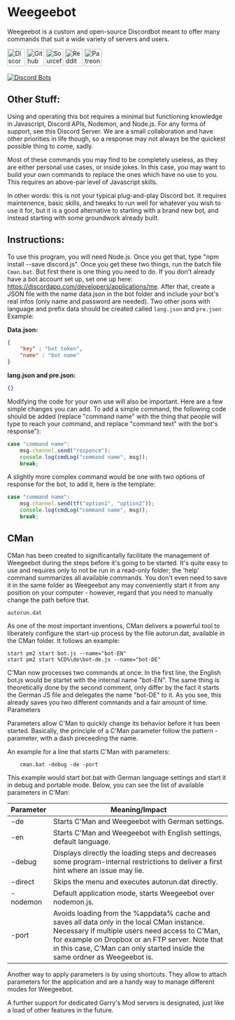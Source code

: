 # Weegeebot
Weegeebot is a custom and open-source Discordbot meant to offer many commands that suit a wide variety of servers and users. 

<a href="https://discord.gg/HudQcWh" target="_blank"><img alt="Discord Server" src="https://discordapp.com/assets/07dca80a102d4149e9736d4b162cff6f.ico" title="Discord Server" width="40px" target="_blank"></a>
<a href="https://github.com/HoubkneghteS/Weegeebot" target="_blank"><img alt="Github" src="https://cdn4.iconfinder.com/data/icons/iconsimple-logotypes/512/github-512.png" title="Github" width="40px" target="_blank"></a>
<a href="https://sourceforge.net/projects/weegeebot/"><img alt="Sourceforge" src="https://a.fsdn.com/con/img/sftheme/favicon.ico" title="Sourceforge" width="40px"></a>
<a href="https://www.reddit.com/r/weegeebot/"><img alt="Reddit" src="https://www.redditstatic.com/favicon.ico" title="Reddit" width="40px"></a>
</a>
<a href="https://www.patreon.com/Weegeebot/"><img alt="Patreon" src="https://upload.wikimedia.org/wikipedia/commons/thumb/9/94/Patreon_logo.svg/768px-Patreon_logo.svg.png" title="Patreon" width="40px"></a>

[![Discord Bots](https://discordbots.org/api/widget/239261914918682624.svg)](https://discordbots.org/bot/239261914918682624)

## Other Stuff:

Using and operating this bot requires a minimal but functioning knowledge in Javascript, Discord APIs, Nodemon, and Node.js. For any forms of support, see this Discord Server. We are a small collaboration and have other priorities in life though, so a response may not always be the quickest possible thing to come, sadly.

Most of these commands you may find to be completely useless, as they are either personal use cases, or inside jokes. In this case, you may want to build your own commands to replace the ones which have no use to you. This requires an above-par level of Javascript skills.

In other words: this is not your typical plug-and-play Discord bot. It requires maintenence, basic skills, and tweaks to run well for whatever you wish to use it for, but it is a good alternative to starting with a brand new bot, and instead starting with some groundwork already built.

## Instructions:

To use this program, you will need Node.js. Once you get that, type "npm install --save discord.js". Once you get these two things, run the batch file `Cman.bat`. But first there is one thing you need to do. If you don't already have a bot account set up, set one up here: https://discordapp.com/developers/applications/me. After that, create a JSON file with the name data.json in the bot folder and include your bot's real infos (only name and password are needed). Two other jsons with language and prefix data should be created called `lang.json` and `pre.json` Example:

**Data.json:**
```json
{
	"key" : "bot token",
	"name" : "bot name"
}
```
**lang.json and pre.json:**
```json
{}
```
Modifying the code for your own use will also be important. Here are a few simple changes you can add. To add a simple command, the following code should be added (replace "command name" with the thing that people will type to reach your command, and replace "command text" with the bot's response"):

```js
case "command name":
	msg.channel.send("responce");
	console.log(cmdLog("command name", msg));
	break;
 ```
A slightly more complex command would be one with two options of response for the bot, to add it, here is the template:
```js
case "command name":
	msg.channel.send(tf("option1", "option2"));
	console.log(cmdLog("command name", msg));
	break;
```
## CMan

CMan has been created to significantally facilitate the management of Weegeebot during the steps before it's going to be started. It's quite easy to use and requires only to not be run in a read-only folder; the 'help' command summarizes all available commands. You don't even need to save it in the same folder as Weegeebot any may conveniently start it from any position on your computer - however, regard that you need to manually change the path before that.

``autorun.dat``

As one of the most important inventions, CMan delivers a powerful tool to liberately configure the start-up process by the file autorun.dat, available in the CMan folder. It follows an example:
```batch
start pm2 start bot.js --name="bot-EN"
start pm2 start %CD%\de\bot-de.js --name="bot-DE" 
```
C'Man now processes two commands at once: In the first line, the English bot.js would be startet with the internal name "bot-EN". The same thing is theoretically done by the second comment, only differ by the fact it starts the German JS file and delegates the name "bot-DE" to it. As you see, this already saves you two different commands and a fair amount of time.
Parameters

Parameters allow C'Man to quickly change its behavior before it has been started. Basically, the principle of a C'Man parameter follow the pattern -parameter, with a dash preceeding the name.

An example for a line that starts C'Man with parameters:

`    cman.bat -debug -de -port`

This example would start bot.bat with German language settings and start it in debug and portable mode. Below, you can see the list of available parameters in C'Man:

| Parameter |	Meaning/Impact                                                  |
|-----------|-------------------------------------------------------------------|
|-de 	    |Starts C'Man and Weegeebot with German settings.                   |
|-en 	    |Starts C'Man and Weegeebot with English settings, default language.|
|-debug     |Displays directly the loading steps and decreases some program-internal restrictions to deliver a first hint where an issue may lie.|
|-direct    |Skips the menu and executes autorun.dat directly.|
|-nodemon   |Default application mode, starts Weegeebot over nodemon.js.|
|-port 	    |Avoids loading from the %appdata% cache and saves all data only in the local CMan instance. Necessary if multiple users need access to C'Man, for example on Dropbox or an FTP server. Note that in this case, C'Man can only started inside the same ordner as Weegeebot is.|

Another way to apply parameters is by using shortcuts. They allow to attach parameters for the application and are a handy way to manage different modes for Weegeebot.

A further support for dedicated Garry's Mod servers is designated, just like a load of other features in the future.
